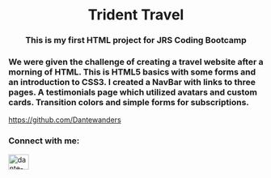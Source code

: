 <h1 align="center">
 Trident Travel </h1>
<h3 align="center">
This is my first HTML project for JRS Coding Bootcamp</h3>

<h3 align="left">
We were given the challenge of creating a travel website after a morning of HTML. This is HTML5 basics with some forms and an introduction to CSS3. I created a NavBar with links to three pages. A testimonials page which utilized avatars and custom cards. Transition colors and simple forms for subscriptions.</h3>

https://github.com/Dantewanders
<h3 align="left">
Connect with me:</h3>
<p align="left">
<a href="https://linkedin.com/in/dante-p-taylor" target="blank"><img align="center" src="https://raw.githubusercontent.com/rahuldkjain/github-profile-readme-generator/master/src/images/icons/Social/linked-in-alt.svg" alt="dante-p-taylor" height="30" width="40" /></a>
</p>

